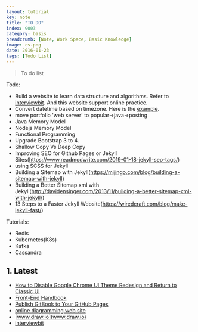```yaml
---
layout: tutorial
key: note
title: "TO DO"
index: 9003
category: basis
breadcrumb: [Note, Work Space, Basic Knowledge]
image: cs.png
date: 2016-01-23
tags: [Todo List]
---
```


> To do list

Todo:
* Build a website to learn data structure and algorithms. Refer to [interviewbit](https://www.interviewbit.com/practice/). And this website support online practice.
* Convert datetime based on timezone. Here is the [example](https://www.timeanddate.com/worldclock/converted.html?iso=20190311T00&p1=198&p2=137).
* move portfolio 'web server' to popular->java->posting
* Java Memory Model
*  Nodejs Memory Model
* Functional Programming
* Upgrade Bootstrap 3 to 4.
* Shallow Copy Vs Deep Copy
* Improving SEO for Github Pages or Jekyll Sites(https://www.readmodwrite.com/2019-01-18-jekyll-seo-tags/)
* using SCSS for Jekyll
* Building a Sitemap with Jekyll(https://mijingo.com/blog/building-a-sitemap-with-jekyll)
* Building a Better Sitemap.xml with Jekyll(http://davidensinger.com/2013/11/building-a-better-sitemap-xml-with-jekyll/)
* 13 Steps to a Faster Jekyll Website(https://wiredcraft.com/blog/make-jekyll-fast/)






Tutorials:
* Redis
* Kubernetes(K8s)
* Kafka
* Cassandra

## 1. Latest
* [How to Disable Google Chrome UI Theme Redesign and Return to Classic UI](http://osxdaily.com/2018/09/10/disable-chrome-ui-theme-redesign/)
* [Front-End Handbook](https://www.frontendhandbook.com/)
* [Publish GitBook to Your GitHub Pages](http://sangsoonam.github.io/2016/08/02/publish-gitbook-to-your-github-pages.html)
* [online diagramming web site](https://github.com/jgraph/drawio)
* [www.draw.io](www.draw.io)
* [interviewbit](https://www.interviewbit.com/practice/)
